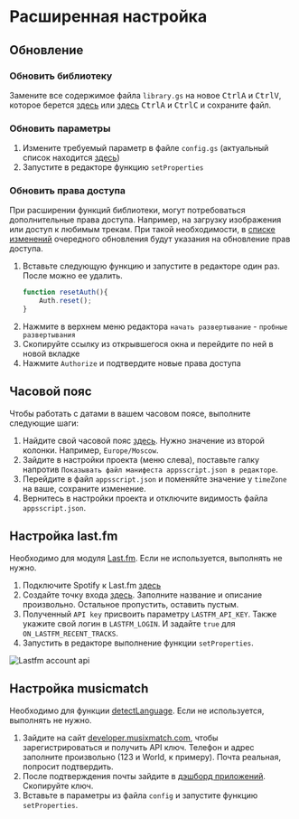 # Расширенная настройка

## Обновление

### Обновить библиотеку

Замените все содержимое файла `library.gs` на новое <kbd>Ctrl</kbd><kbd>A</kbd> и <kbd>Ctrl</kbd><kbd>V</kbd>, которое берется [здесь](https://github.com/Chimildic/goofy/blob/main/library.js) или [здесь](https://script.google.com/d/1DnC4H7yjqPV2unMZ_nmB-1bDSJT9wQUJ7Wq-ijF4Nc7Fl3qnbT0FkPSr/edit?usp=sharing) <kbd>Ctrl</kbd><kbd>A</kbd> и <kbd>Ctrl</kbd><kbd>C</kbd> и сохраните файл.

### Обновить параметры

1. Измените требуемый параметр в файле `config.gs` (актуальный список находится [здесь](https://github.com/Chimildic/goofy/blob/main/config.js))
2. Запустите в редакторе функцию `setProperties`

### Обновить права доступа

При расширении функций библиотеки, могут потребоваться дополнительные права доступа. Например, на загрузку изображения или доступ к любимым трекам. При такой необходимости, в [списке изменений](/changelog.md) очередного обновления будут указания на обновление прав доступа.

1. Вставьте следующую функцию и запустите в редакторе один раз. После можно ее удалить.
    ```js
    function resetAuth(){
        Auth.reset();
    }
    ```
2. Нажмите в верхнем меню редактора `начать развертывание` - `пробные развертывания`
3. Скопируйте ссылку из открывшегося окна и перейдите по ней в новой вкладке
4. Нажмите `Authorize` и подтвердите новые права доступа

## Часовой пояс

Чтобы работать с датами в вашем часовом поясе, выполните следующие шаги:

1. Найдите свой часовой пояс [здесь](https://en.wikipedia.org/wiki/List_of_tz_database_time_zones). Нужно значение из второй колонки. Например, `Europe/Moscow`.
2. Зайдите в настройки проекта (меню слева), поставьте галку напротив `Показывать файл манифеста appsscript.json в редакторе`.
3. Перейдите в файл `appsscript.json` и поменяйте значение у `timeZone` на ваше, сохраните изменение.
4. Вернитесь в настройки проекта и отключите видимость файла `appsscript.json`.

## Настройка last.fm

Необходимо для модуля [Last.fm](/reference/lastfm). Если не используется, выполнять не нужно.

1. Подключите Spotify к Last.fm [здесь](https://www.last.fm/settings/applications)
2. Создайте точку входа [здесь](https://www.last.fm/api/account/create). Заполните название и описание произвольно. Остальное пропустить, оставить пустым.
3. Полученный `API key` присвоить параметру `LASTFM_API_KEY`. Также укажите свой логин в `LASTFM_LOGIN`. И задайте `true` для `ON_LASTFM_RECENT_TRACKS`.
4. Запустить в редакторе выполнение функции `setProperties`.

![Lastfm account api](/img/lastfm_account_api3.png)

## Настройка musicmatch

Необходимо для функции [detectLanguage](/reference/filter?id=detectlanguage). Если не используется, выполнять не нужно. 

1. Зайдите на сайт [developer.musixmatch.com](https://developer.musixmatch.com/signup), чтобы зарегистрироваться и получить API ключ. Телефон и адрес заполните произвольно (123 и World, к примеру). Почта реальная, попросит подтвердить.  
2. После подтверждения почты зайдите в [дэшборд приложений](https://developer.musixmatch.com/admin/applications). Скопируйте ключ.  
3. Вставьте в параметры из файла `config` и запустите функцию `setProperties`.
